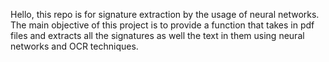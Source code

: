 Hello, this repo is for signature extraction by the usage of neural 
networks. 
The main objective of this project is to provide a function that takes 
in pdf files and extracts all the signatures as well the text in them 
using neural networks and OCR techniques. 
